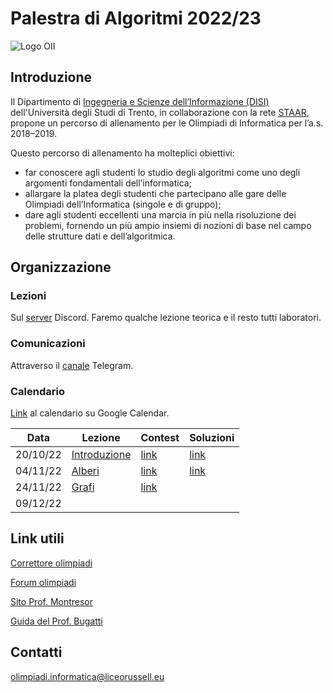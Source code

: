 # Palestra di Algoritmi 2022/23

![Logo OII](https://training.olinfo.it/custom_images/logo.png)


## Introduzione

Il Dipartimento di [Ingegneria e Scienze dell’Informazione (DISI)](https://www.disi.unitn.it/ "DISI") dell'Università degli Studi di Trento, in collaborazione con la rete [STAAR](http://www.staarr.it/ "STAAR"), propone un percorso di allenamento per le Olimpiadi di Informatica per l’a.s. 2018–2019.

Questo percorso di allenamento ha molteplici obiettivi:
* far conoscere agli studenti lo studio degli algoritmi come uno degli argomenti fondamentali dell’informatica;
* allargare la platea degli studenti che partecipano alle gare delle Olimpiadi dell’Informatica (singole e di gruppo);
* dare agli studenti eccellenti una marcia in più nella risoluzione dei problemi, fornendo un più ampio insiemi di nozioni di base nel campo delle strutture dati e dell’algoritmica.

## Organizzazione

### Lezioni

Sul [server](https://discord.gg/eQCc9UasVc) Discord. Faremo qualche lezione teorica e il resto tutti laboratori.

### Comunicazioni

Attraverso il [canale](https://t.me/pdaRussel22) Telegram.

### Calendario

[Link](https://calendar.google.com/calendar/u/0?cid=OGZlMjJhZjcxOWMyMzg0YzM4YzUwNGVkZjNjM2ZhMmMyZDk5YmRmNzA4MjhkMjQwNzY1OGY0MTAxN2FhYWZjOEBncm91cC5jYWxlbmRhci5nb29nbGUuY29t) al calendario su Google Calendar.

| Data | Lezione | Contest | Soluzioni |
|------|---------|---------|-----------|
| 20/10/22 | [Introduzione](https://github.com/paradopax/palestradialgoritmi/blob/main/lezioni/0_intro.md) | [link](https://www.palestradialgoritmi.fun/school/russel#/contest/intro) | [link](https://github.com/paradopax/palestradialgoritmi/blob/main/soluzioni/1) |
| 04/11/22 | [Alberi](https://github.com/paradopax/palestradialgoritmi/blob/main/lezioni/1_tree.md) | [link](https://www.palestradialgoritmi.fun/school/russel#/contest/tree) | [link](https://github.com/paradopax/palestradialgoritmi/blob/main/soluzioni/2) |
| 24/11/22 | [Grafi](https://github.com/paradopax/palestradialgoritmi/blob/main/lezioni/2_graph.md) | [link](https://www.palestradialgoritmi.fun/school/russel#/contest/graph) | |
| 09/12/22 | | | |

## Link utili

[Correttore olimpiadi](https://training.olinfo.it/)

[Forum olimpiadi](https://forum.olinfo.it/)

[Sito Prof. Montresor](https://cricca.disi.unitn.it/montresor/)

[Guida del Prof. Bugatti](http://www.imparando.net/sito/olimpiadi_di_informatica/guida_sesta_edizione.pdf)

## Contatti

olimpiadi.informatica@liceorussell.eu